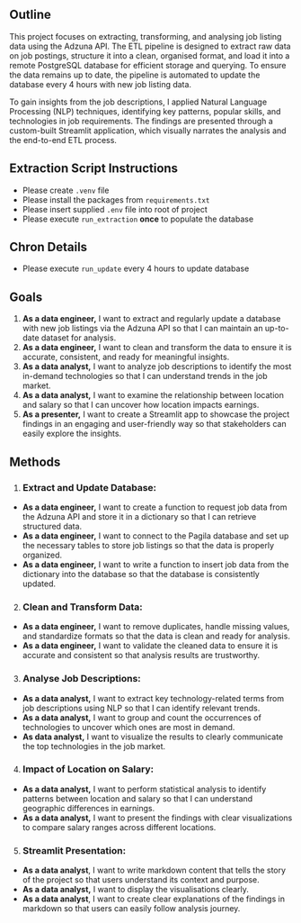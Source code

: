  ## Outline

This project focuses on extracting, transforming, and analysing job listing data using the Adzuna API. The ETL pipeline is designed to extract raw data on job postings, structure it into a clean, organised format, and load it into a remote PostgreSQL database for efficient storage and querying. To ensure the data remains up to date, the pipeline is automated to update the database every 4 hours with new job listing data.

To gain insights from the job descriptions, I applied Natural Language Processing (NLP) techniques, identifying key patterns, popular skills, and technologies in job requirements. The findings are presented through a custom-built Streamlit application, which visually narrates the analysis and the end-to-end ETL process.

 ## Extraction Script Instructions
- Please create `.venv` file
- Please install the packages from `requirements.txt`
- Please insert supplied `.env` file into root of project
- Please execute `run_extraction` **once** to populate the database

## Chron Details
- Please execute `run_update` every 4 hours to update database

## Goals
1. **As a data engineer,** I want to extract and regularly update a database with new job listings via the Adzuna API so that I can maintain an up-to-date dataset for analysis.
2. **As a data engineer,** I want to clean and transform the data to ensure it is accurate, consistent, and ready for meaningful insights.
3. **As a data analyst,** I want to analyze job descriptions to identify the most in-demand technologies so that I can understand trends in the job market.
4. **As a data analyst,** I want to examine the relationship between location and salary so that I can uncover how location impacts earnings.
5. **As a presenter,** I want to create a Streamlit app to showcase the project findings in an engaging and user-friendly way so that stakeholders can easily explore the insights.


## Methods 

1. ### Extract and Update Database:

- **As a data engineer,** I want to create a function to request job data from the Adzuna API and store it in a dictionary so that I can retrieve structured data.
- **As a data engineer,** I want to connect to the Pagila database and set up the necessary tables to store job listings so that the data is properly organized.
- **As a data engineer,** I want to write a function to insert job data from the dictionary into the database so that the database is consistently updated.
   

2. ### Clean and Transform Data:

- **As a data engineer,** I want to remove duplicates, handle missing values, and standardize formats so that the data is clean and ready for analysis.
- **As a data engineer,** I want to validate the cleaned data to ensure it is accurate and consistent so that analysis results are trustworthy.

3. ### Analyse Job Descriptions:

- **As a data analyst,** I want to extract key technology-related terms from job descriptions using NLP so that I can identify relevant trends.
- **As a data analyst,** I want to group and count the occurrences of technologies to uncover which ones are most in demand.
- **As data analyst,** I want to visualize the results to clearly communicate the top technologies in the job market.

4. ### Impact of Location on Salary:

- **As a data analyst,** I want to perform statistical analysis to identify patterns between location and salary so that I can understand geographic differences in earnings.
- **As a data analyst,** I want to present the findings with clear visualizations to compare salary ranges across different locations.


5. ### Streamlit Presentation:

- **As a data analyst**, I want to write markdown content that tells the story of the project so that users understand its context and purpose.
- **As a data analyst,** I want to display the visualisations clearly.
- **As a data analyst**, I want to create clear explanations of the findings in markdown so that users can easily follow analysis journey.





